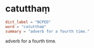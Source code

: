 # catutthaṃ

``` toml
dict_label = "NCPED"
word = "catutthaṃ"
summary = "adverb for a fourth time."
```

adverb for a fourth time.

